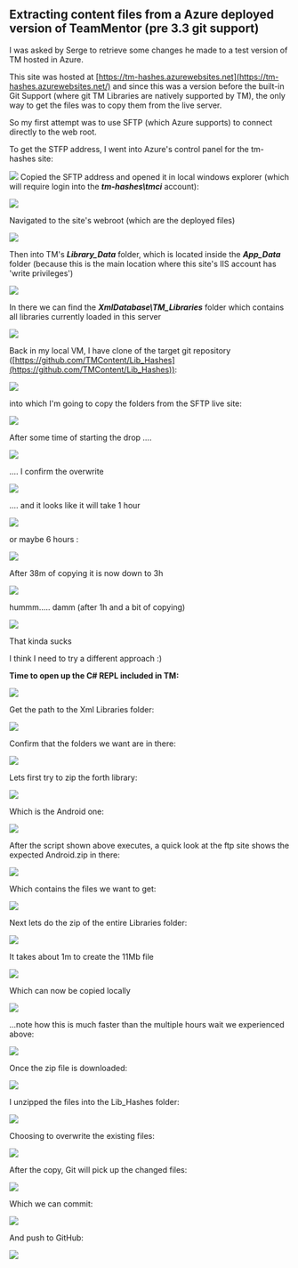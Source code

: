 ## Extracting content files from a Azure deployed version of TeamMentor (pre 3.3 git support)

I was asked by Serge to retrieve some changes he made to a test version of TM hosted in Azure.

This site was hosted at [https://tm-hashes.azurewebsites.net](https://tm-hashes.azurewebsites.net/) and since this was a version before the built-in Git Support (where git TM Libraries are natively supported by TM), the only way to get the files was to copy them from the live server.

So my first attempt was to use SFTP (which Azure supports) to connect directly to the web root.

To get the STFP address, I went into Azure's control panel for the tm-hashes site:

![](images/extracting-content-1.png)
Copied the SFTP address and opened it in local windows explorer (which will require login into the **_tm-hashes\tmci_** account):

![](images/extracting-content-2.png)

Navigated to the site's webroot (which are the deployed files)

![](images/extracting-content-3.png)

Then into TM's **_Library_Data_** folder, which is located inside the **_App_Data_** folder (because this is the main location where this site's IIS account has 'write privileges')

![](images/extracting-content-4.png)

In there we can find the **_XmlDatabase\TM_Libraries_** folder which contains all libraries currently loaded in this server

![](images/extracting-content-5.png)

Back in my local VM, I have clone of the target git repository ([https://github.com/TMContent/Lib_Hashes](https://github.com/TMContent/Lib_Hashes)):

![](images/extracting-content-6.png)

into which I'm going to copy the folders from the SFTP live site:

![](images/extracting-content-7.png)

After some time of starting the drop ....

![](images/extracting-content-8.png)

.... I confirm the overwrite

![](images/extracting-content-9.png)

.... and it looks like it will take 1 hour

![](images/extracting-content-10.png)

or maybe 6 hours :

![](images/extracting-content-11.png)

After 38m of copying it is now down to 3h

![](images/extracting-content-12.png)

hummm..... damm  (after 1h and a bit of copying)

![](images/extracting-content-13.png)

That kinda sucks

I think I need to try a different approach :)

**Time to open up the C# REPL included in TM:**

![](images/extracting-content-14.png)

Get the path to the Xml Libraries folder:

![](images/extracting-content-15.png)

Confirm that the folders we want are in there:

![](images/extracting-content-16.png)

Lets first try to zip the forth library:

![](images/extracting-content-17.png)

Which is the Android one:

![](images/extracting-content-18.png)

After the script shown above executes, a quick look at the ftp site shows the expected Android.zip in there:

![](images/extracting-content-19.png)

Which contains the files we want to get:

![](images/extracting-content-20.png)

Next lets do the zip of the entire Libraries folder:

![](images/extracting-content-21.png)

It takes about 1m to create the 11Mb file

![](images/extracting-content-22.png)

Which can now be copied locally

![](images/extracting-content-23.png)

...note how this is much faster than the multiple hours wait we experienced above:

![](images/extracting-content-24.png)

Once the zip file is downloaded:

![](images/extracting-content-25.png)

I unzipped the files into the Lib_Hashes folder:

![](images/extracting-content-26.png)

Choosing to overwrite the existing files:

![](images/extracting-content-27.png)

After the copy, Git will pick up the changed files:

![](images/extracting-content-28.png)

Which we can commit:

![](images/extracting-content-29.png)

And push to GitHub:

![](images/extracting-content-30.png)
